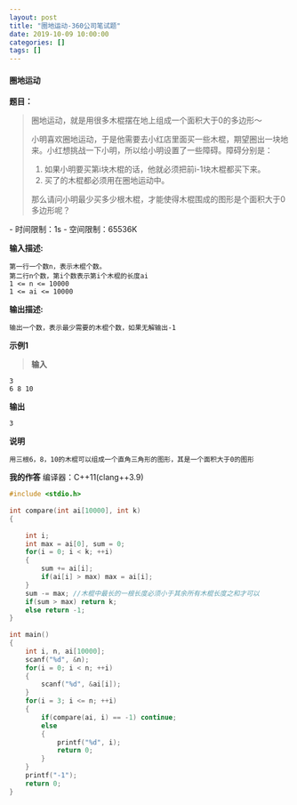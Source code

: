 ```yaml
---
layout: post
title: "圈地运动-360公司笔试题"
date: 2019-10-09 10:00:00
categories: []
tags: []
---
```

<h4>圈地运动</h4>
<b>题目：</b>
<blockquote>圈地运动，就是用很多木棍摆在地上组成一个面积大于0的多边形～

小明喜欢圈地运动，于是他需要去小红店里面买一些木棍，期望圈出一块地来。小红想挑战一下小明，所以给小明设置<!--more-->了一些障碍。障碍分别是：
1. 如果小明要买第i块木棍的话，他就必须把前i-1块木棍都买下来。
2. 买了的木棍都必须用在圈地运动中。

那么请问小明最少买多少根木棍，才能使得木棍围成的图形是个面积大于0多边形呢？
</blockquote>
- 时间限制：1s
- 空间限制：65536K

**输入描述:**
```
第一行一个数n，表示木棍个数。
第二行n个数，第i个数表示第i个木棍的长度ai
1 <= n <= 10000
1 <= ai <= 10000
```
**输出描述:**
```
输出一个数，表示最少需要的木棍个数，如果无解输出-1
```
**示例1**
> **输入**
```
3
6 8 10
```
**输出**
```
3
```
**说明**
```
用三根6，8，10的木棍可以组成一个直角三角形的图形，其是一个面积大于0的图形
```

**我的作答**
编译器：C++11(clang++3.9)
```cpp
#include <stdio.h>
 
int compare(int ai[10000], int k)
{
     
    int i;
    int max = ai[0], sum = 0;
    for(i = 0; i < k; ++i)
    {
        sum += ai[i];
        if(ai[i] > max) max = ai[i];
    }
    sum -= max;	//木棍中最长的一根长度必须小于其余所有木棍长度之和才可以 
    if(sum > max) return k;
    else return -1;
}
 
int main()
{
    int i, n, ai[10000];
    scanf("%d", &n);
    for(i = 0; i < n; ++i)
    {
        scanf("%d", &ai[i]);
    }
    for(i = 3; i <= n; ++i)
    {
        if(compare(ai, i) == -1) continue;
        else
        {
            printf("%d", i);
            return 0;
        }
    }
    printf("-1");
    return 0;
}
```